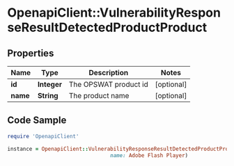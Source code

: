 # OpenapiClient::VulnerabilityResponseResultDetectedProductProduct

## Properties

Name | Type | Description | Notes
------------ | ------------- | ------------- | -------------
**id** | **Integer** | The OPSWAT product id | [optional] 
**name** | **String** | The product name | [optional] 

## Code Sample

```ruby
require 'OpenapiClient'

instance = OpenapiClient::VulnerabilityResponseResultDetectedProductProduct.new(id: 104,
                                 name: Adobe Flash Player)
```



